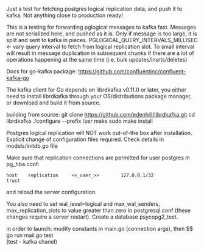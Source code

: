 Just a test for fetching postgres logical replication data, 
and push it to kafka. 
Not anything close to production ready!

This is a testing for forwarding pglogical messages to kafka fast.
Messages are not serialized here, and pushed as it is.
Only if message is too large, it is split and sent to kafka in pieces.
PGLOGICAL_QUERY_INTERVALS_MILLISEC <- vary query interval to fetch from logical replication slot.
To small interval will result in message duplication in subsequent chunks if there are a lot 
of operations happening at the same time (i.e. bulk updates/insrts/deletes)

Docs for go-kafka package:
https://github.com/confluentinc/confluent-kafka-go

The kafka client for Go depends on librdkafka v0.11.0 or later,
you either need to install librdkafka through your
OS/distributions package manager, or download and build
it from source.

building from source:
git clone https://github.com/edenhill/librdkafka.git
cd librdkafka
./configure --prefix /usr
make
sudo make install

Postgres logical replication will NOT work out-of-the box
after installation. Explicit change of configuration files required.
Check details in models/initdb.go file

Make sure that replication connections are permitted for user postgres in pg_hba.conf:

    host    replication     <<_user_>>        127.0.0.1/32            trust

and reload the server configuration.

You also need to set wal_level=logical and max_wal_senders, max_replication_slots to value greater than zero in postgresql.conf
(these changes require a server restart). Create a database psycopg2_test.

in order to launch:
modify constants in main.go (connection args), then
$$ go run mail.go test  
(test - kafka chanel)


